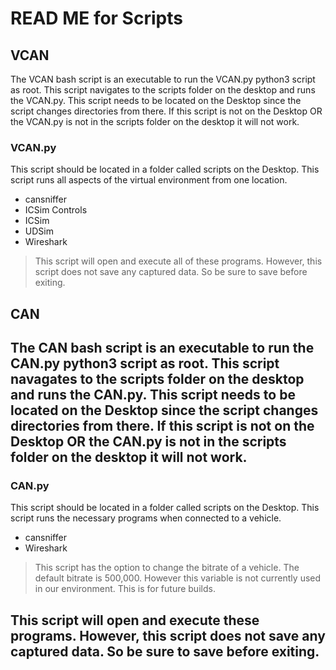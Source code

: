 # READ ME for Scripts

## VCAN 
The VCAN bash script is an executable to run the VCAN.py python3 script as root.
This script navigates to the scripts folder on the desktop and runs the VCAN.py.
This script needs to be located on the Desktop since the script changes directories from there.
If this script is not on the Desktop OR the VCAN.py is not in the scripts folder on the desktop it will not work.


### VCAN.py
This script should be located in a folder called scripts on the Desktop.
This script runs all aspects of the virtual environment from one location.
* cansniffer
* ICSim Controls
* ICSim
* UDSim
* Wireshark
> This script will open and execute all of these programs.
> However, this script does not save any captured data. So be sure to save before exiting.

## CAN
The CAN bash script is an executable to run the CAN.py python3 script as root.
This script navagates to the scripts folder on the desktop and runs the CAN.py.
This script needs to be located on the Desktop since the script changes directories from there.
If this script is not on the Desktop OR the CAN.py is not in the scripts folder on the desktop it will not work.
---

### CAN.py
This script should be located in a folder called scripts on the Desktop.
This script runs the necessary programs when connected to a vehicle.
* cansniffer
* Wireshark
> This script has the option to change the bitrate of a vehicle.
> The default bitrate is 500,000.
> However this variable is not currently used in our environment.
> This is for future builds.

This script will open and execute these programs.
However, this script does not save any captured data. So be sure to save before exiting.
---------------------------------------------------

